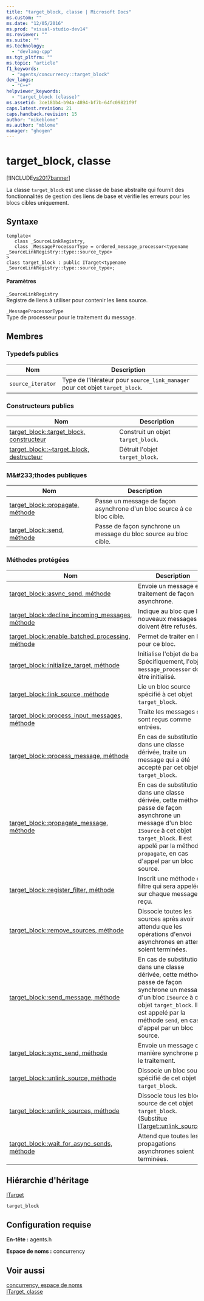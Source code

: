 ```yaml
---
title: "target_block, classe | Microsoft Docs"
ms.custom: ""
ms.date: "12/05/2016"
ms.prod: "visual-studio-dev14"
ms.reviewer: ""
ms.suite: ""
ms.technology: 
  - "devlang-cpp"
ms.tgt_pltfrm: ""
ms.topic: "article"
f1_keywords: 
  - "agents/concurrency::target_block"
dev_langs: 
  - "C++"
helpviewer_keywords: 
  - "target_block (classe)"
ms.assetid: 3ce181b4-b94a-4894-bf7b-64fc09821f9f
caps.latest.revision: 21
caps.handback.revision: 15
author: "mikeblome"
ms.author: "mblome"
manager: "ghogen"
---
```

# target_block, classe
[!INCLUDE[vs2017banner](../../../assembler/inline/includes/vs2017banner.md)]

La classe `target_block` est une classe de base abstraite qui fournit des fonctionnalités de gestion des liens de base et vérifie les erreurs pour les blocs cibles uniquement.  
  
## Syntaxe  
  
```  
template<  
   class _SourceLinkRegistry,  
   class _MessageProcessorType = ordered_message_processor<typename _SourceLinkRegistry::type::source_type>  
>  
class target_block : public ITarget<typename _SourceLinkRegistry::type::source_type>;  
```  
  
#### Paramètres  
 `_SourceLinkRegistry`  
 Registre de liens à utiliser pour contenir les liens source.  
  
 `_MessageProcessorType`  
 Type de processeur pour le traitement du message.  
  
## Membres  
  
### Typedefs publics  
  
|Nom|Description|  
|---------|-----------------|  
|`source_iterator`|Type de l'itérateur pour `source_link_manager` pour cet objet `target_block`.|  
  
### Constructeurs publics  
  
|Nom|Description|  
|---------|-----------------|  
|[target\_block::target\_block, constructeur](../Topic/target_block::target_block%20Constructor.md)|Construit un objet `target_block`.|  
|[target\_block::~target\_block, destructeur](../Topic/target_block::~target_block%20Destructor.md)|Détruit l'objet `target_block`.|  
  
### M&\#233;thodes publiques  
  
|Nom|Description|  
|---------|-----------------|  
|[target\_block::propagate, méthode](../Topic/target_block::propagate%20Method.md)|Passe un message de façon asynchrone d'un bloc source à ce bloc cible.|  
|[target\_block::send, méthode](../Topic/target_block::send%20Method.md)|Passe de façon synchrone un message du bloc source au bloc cible.|  
  
### Méthodes protégées  
  
|Nom|Description|  
|---------|-----------------|  
|[target\_block::async\_send, méthode](../Topic/target_block::async_send%20Method.md)|Envoie un message en traitement de façon asynchrone.|  
|[target\_block::decline\_incoming\_messages, méthode](../Topic/target_block::decline_incoming_messages%20Method.md)|Indique au bloc que les nouveaux messages doivent être refusés.|  
|[target\_block::enable\_batched\_processing, méthode](../Topic/target_block::enable_batched_processing%20Method.md)|Permet de traiter en lots pour ce bloc.|  
|[target\_block::initialize\_target, méthode](../Topic/target_block::initialize_target%20Method.md)|Initialise l'objet de base.  Spécifiquement, l'objet `message_processor` doit être initialisé.|  
|[target\_block::link\_source, méthode](../Topic/target_block::link_source%20Method.md)|Lie un bloc source spécifié à cet objet `target_block`.|  
|[target\_block::process\_input\_messages, méthode](../Topic/target_block::process_input_messages%20Method.md)|Traite les messages qui sont reçus comme entrées.|  
|[target\_block::process\_message, méthode](../Topic/target_block::process_message%20Method.md)|En cas de substitution dans une classe dérivée, traite un message qui a été accepté par cet objet `target_block`.|  
|[target\_block::propagate\_message, méthode](../Topic/target_block::propagate_message%20Method.md)|En cas de substitution dans une classe dérivée, cette méthode passe de façon asynchrone un message d'un bloc `ISource` à cet objet `target_block`.  Il est appelé par la méthode `propagate`, en cas d'appel par un bloc source.|  
|[target\_block::register\_filter, méthode](../Topic/target_block::register_filter%20Method.md)|Inscrit une méthode de filtre qui sera appelée sur chaque message reçu.|  
|[target\_block::remove\_sources, méthode](../Topic/target_block::remove_sources%20Method.md)|Dissocie toutes les sources après avoir attendu que les opérations d'envoi asynchrones en attente soient terminées.|  
|[target\_block::send\_message, méthode](../Topic/target_block::send_message%20Method.md)|En cas de substitution dans une classe dérivée, cette méthode passe de façon synchrone un message d'un bloc `ISource` à cet objet `target_block`.  Il est appelé par la méthode `send`, en cas d'appel par un bloc source.|  
|[target\_block::sync\_send, méthode](../Topic/target_block::sync_send%20Method.md)|Envoie un message de manière synchrone pour le traitement.|  
|[target\_block::unlink\_source, méthode](../Topic/target_block::unlink_source%20Method.md)|Dissocie un bloc source spécifié de cet objet `target_block`.|  
|[target\_block::unlink\_sources, méthode](../Topic/target_block::unlink_sources%20Method.md)|Dissocie tous les blocs source de cet objet `target_block`. \(Substitue [ITarget::unlink\_sources](../Topic/ITarget::unlink_sources%20Method.md).\)|  
|[target\_block::wait\_for\_async\_sends, méthode](../Topic/target_block::wait_for_async_sends%20Method.md)|Attend que toutes les propagations asynchrones soient terminées.|  
  
## Hiérarchie d'héritage  
 [ITarget](../../../parallel/concrt/reference/itarget-class.md)  
  
 `target_block`  
  
## Configuration requise  
 **En\-tête :** agents.h  
  
 **Espace de noms :** concurrency  
  
## Voir aussi  
 [concurrency, espace de noms](../../../parallel/concrt/reference/concurrency-namespace.md)   
 [ITarget, classe](../../../parallel/concrt/reference/itarget-class.md)